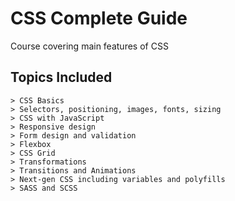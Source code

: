 # CSS Complete Guide

Course covering main features of CSS

## Topics Included

```
> CSS Basics
> Selectors, positioning, images, fonts, sizing
> CSS with JavaScript
> Responsive design
> Form design and validation
> Flexbox
> CSS Grid
> Transformations
> Transitions and Animations
> Next-gen CSS including variables and polyfills
> SASS and SCSS
```
